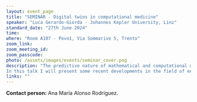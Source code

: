 ```yaml
---
layout: event_page
title: "SEMINAR - Digital twins in computational medicine"
speaker: "Luca Gerardo-Giorda - Johannes Kepler University, Linz"
standard_date: "27th June 2024"
time: 
where: "Room A107 - Povo1, Via Sommarive 5, Trento"
zoom_link: 
zoom_meeting_id: 
zoom_passcode: 
photo: /assets/images/events/seminar_cover.png
description: "The predictive nature of mathematical and computational models has been enhancing the process of understanding numerous physiopathological dynamics and designing therapeutic devices. In silico models are today not only a major tool (alongside in vivo and in vitro experiments) of basic research, they are becoming part of the medical routine in clinical trials and therapy planning as well. Clinicians benefit from effective and reliable non-invasive, patient-specific, instruments to improve diagnosis and prognosis. In return, computational models can provide rigorous tools for quantitative analyses, and patient specific simulations are made possible by integrating such models with individual data and medical images. Still, biomedical problems are extremely complex and require a combined effort from mathematicians, biomedical engineers and medical doctors.
In this talk I will present some recent developments in the field of endocardiac ablation treatment of arrhythmias and extra-corporeal membrane oxygenation developed in collaboration with the Hospital de la Santa Creu i Sant Pau in Barcelona, and the Kepler University Klinikum in Linz."
links: ""
---
```


**Contact person:** Ana María Alonso Rodríguez.

[1]:https://drive.google.com/file/d/1ARFvXVs5D8wRdtAcPJCaa_IIsktXBfyq/view 
